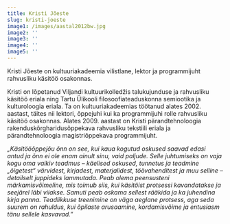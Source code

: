 ```yaml
---
title: Kristi Jõeste
slug: kristi-joeste
image1: /images/aastal2012bw.jpg
image2: ''
image3: ''
image4: ''
image5: ''
---
```

Kristi Jõeste on kultuuriakadeemia vilistlane, lektor ja programmijuht rahvusliku käsitöö osakonnas.

Kristi on lõpetanud Viljandi kultuurikolledžis talukujunduse ja rahvusliku käsitöö eriala ning Tartu Ülikooli filosoofiateaduskonna semiootika ja kulturoloogia eriala. Ta on kultuuriakadeemias töötanud alates 2002. aastast, täites nii lektori, õppejuhi kui ka programmijuhi rolle rahvusliku käsitöö osakonnas. Alates 2009. aastast on Kristi pärandtehnoloogia rakenduskõrgharidusõppekava rahvusliku tekstiili eriala ja pärandtehnoloogia magistriõppekava programmijuht. 

_„Käsitööõppejõu õnn on see, kui kaua kogutud oskused saavad edasi antud ja õnn ei ole enam ainult sinu, vaid paljude. Selle juhtumiseks on vaja kogu oma vaikiv teadmus – käelised oskused, tunnetus ja teadmine „õigetest“ värvidest, kirjadest, materjalidest, töövahenditest ja muu selline – detailselt juppideks lammutada. Peab olema peensusteni märkamisvõimeline, mis toimub siis, kui käsitöist protsessi kavandatakse ja seejärel läbi viiakse. Samuti peab oskama sellest rääkida ja ka juhendina kirja panna. Teadlikkuse treenimine on väga aeglane protsess, aga seda suurem on rahuldus, kui õpilaste arusaamine, kordamisvõime ja entusiasm tänu sellele kasvavad.”_
